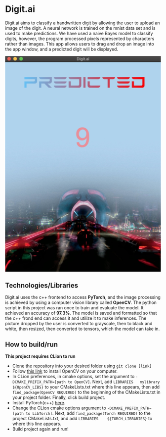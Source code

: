 # Digit.ai

Digit.ai aims to classify a handwritten digit by allowing the user to upload an image of the digit. A neural network is trained on the mnist data set and is used to make predictions. We have used a naive Bayes model to classify digits,
however, the program processed pixels represented by characters rather than images. This app allows users to drag and drop an image into the app window, and a predicted digit will be displayed.

![demo](resources/demo.png)

## Technologies/Libraries

Digit.ai uses the c++ frontend to access **PyTorch**, and the image processing is achieved by using a computer vision
library called **OpenCV**. The python script in this project was ran once to train and evaluate the model. It achieved an accuracy of **97.3%**. The model is saved and formatted so that the c++ frond end can access it and utilize it to
make inferences. The picture dropped by the user is converted to grayscale, then to black and white, then resized, then converted to tensors, which the model can take in.

## How to build/run
**This project requires CLion to run**
- Clone the repository into your desired folder using `git clone [link]`
- Follow [this link](https://blog.zhajor.com/2016/10/install-opencv-and-make-a-test-project-with-clion/) to install OpenCV on your computer.
- In CLion preferences, in cmake options, set the argument to `-DCMAKE_PREFIX_PATH=[path to OpenCV]`. Next, add
`LIBRARIES   mylibrary ${OpenCV_LIBS}` to your CMakeLists.txt where this line appears, then add `find_package(OpenCV REQUIRED)` to the beginning of the CMakeLists.txt in your project folder. Finally, click build project.
- Install PyTorch(c++) [here](https://pytorch.org/get-started/locally/).
- Change the CLion cmake options argument to `-DCMAKE_PREFIX_PATH=[path to LibTorch]`. Next, add `find_package(Torch REQUIRED)` to the project CMakeLists.txt, and add `LIBRARIES    ${TORCH_LIBRARIES}` to where this line appears.
- Build project again and run!
